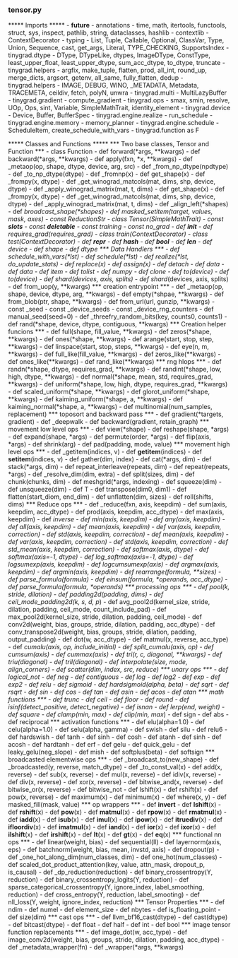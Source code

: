 ### tensor.py

***** Imports *****
    - __future__
        - annotations
    - time, math, itertools, functools, struct, sys, inspect, pathlib, string, dataclasses, hashlib
    - contextlib
        - ContextDecorator
    - typing
        - List, Tuple, Callable, Optional, ClassVar, Type, Union, Sequence, cast, get_args, Literal, TYPE_CHECKING, SupportsIndex
    - tinygrad.dtype
        - DType, DTypeLike, dtypes, ImageDType, ConstType, least_upper_float, least_upper_dtype, sum_acc_dtype, to_dtype, truncate
    - tinygrad.helpers
        - argfix, make_tuple, flatten, prod, all_int, round_up, merge_dicts, argsort, getenv, all_same, fully_flatten, dedup
    - tinygrad.helpers
        - IMAGE, DEBUG, WINO, _METADATA, Metadata, TRACEMETA, ceildiv, fetch, polyN, unwra
    - tinygrad.multi
        - MultiLazyBuffer
    - tinygrad.gradient
        - compute_gradient
    - tinygrad.ops
        - smax, smin, resolve, UOp, Ops, sint, Variable, SimpleMathTrait, identity_element
    - tinygrad.device
        - Device, Buffer, BufferSpec
    - tinygrad.engine.realize
        - run_schedule
    - tinygrad.engine.memory
        - memory_planner
    - tinygrad.engine.schedule
        - ScheduleItem, create_schedule_with_vars
    - tinygrad.function as F


***** Classes and Functions *****
    *** Two base classes, Tensor and Function ***
    - class Function
        - def forward(*args, **kwargs)
        - def backward(*args, **kwargs)
        - def apply(fxn, *x, **kwargs)
    - def _metaop(op, shape, dtype, device, arg, src)
    - def _from_np_dtype(npdtype)
    - def _to_np_dtype(dtype)
    - def _fromnp(x)
    - def get_shape(x)
    - def _frompy(x, dtype)
    - def _get_winograd_matcols(mat, dims, shp, device, dtype)
    - def _apply_winograd_matrix(mat, t, dims)
    - def get_shape(x)
    - def _frompy(x, dtype)
    - def _get_winograd_matcols(mat, dims, shp, device, dtype)
    - def _apply_winograd_matrix(mat, t, dims)
    - def _align_left(*shapes)
    - def _broadcast_shape(*shapes)
    - def _masked_setitem(target, values, mask, axes)
    - const ReductionStr
    - class Tensor(SimpleMathTrait)
        - const __slots__
        - const __deletable__
        - const training
        - const no_grad
        - def __init__
        - def requires_grad_(requires_grad)
        - class train(ContextDecorator)
        - class test(ContextDecorator)
        - def __repr__
        - def __hash__
        - def __bool__
        - def __len__
        - def device
        - def shape
        - def dtype
        *** Data Handlers ***
        - def schedule_with_vars(*lst)
        - def schedule(*lst)
        - def realize(*lst, do_update_stats)
        - def replace(x)
        - def assign(x)
        - def detach
        - def _data
        - def data
        - def item
        - def tolist
        - def numpy
        - def clone
        - def to(device)
        - def to_(device)
        - def shard(devices, axis, splits)
        - def shard_(devices, axis, splits)
        - def from_uop(y, **kwargs)
        *** creation entrypoint ***
        - def _metaop(op, shape, device, dtype, arg, **kwargs)
        - def empty(*shpae, **kwargs)
        - def from_blob(ptr, shape, **kwargs)
        - def from_url(url, gunzip, **kwargs)
        - const _seed
        - const _device_seeds
        - const _device_rng_counters
        - def manual_seed(seed=0)
        - def _threefry_random_bits(key, counts0, counts1)
        - def rand(*shape, device, dtype, contiguous, **kwargs)
        *** Creation helper funcions ***
        - def full(shape, fill_value, **kwargs)
        - def zeros(*shape, **kwargs)
        - def ones(*shape, **kwargs)
        - def arange(start, stop, step, **kwargs)
        - def linspace(start, stop, steps, **kwargs)
        - def eye(n, m, **kwargs)
        - def full_like(fill_value, **kwargs)
        - def zeros_like(**kwargs)
        - def ones_like(**kwargs)
        - def rand_like(**kwargs)
        *** rng hlops ***
        - def randn(*shape, dtype, requires_grad, **kwargs)
        - def randint(*shape, low, high, dtype, **kwargs)
        - def normal(*shape, mean, std, requires_grad, **kwargs)
        - def uniform(*shape, low, high, dtype, requires_grad, **kwargs)
        - def scaled_uniform(*shape, **kwargs)
        - def glorot_uniform(*shape, **kwargs)
        - def kaiming_uniform(*shape, a, **kwargs)
        - def kaiming_normal(*shape, a, **kwargs)
        - def multinomial(num_samples, replacement)
        *** toposort and backward pass ***
        - def gradient(*targets, gradient)
        - def _deepwalk
        - def backward(gradient, retain_graph)
        *** movement low level ops ***
        - def view(*shape)
        - def reshape(shape, *args)
        - def expand(shape, *args)
        - def permute(order, *args)
        - def flip(axis, *args)
        - def shrink(arg)
        - def pad(padding, mode, value)
        *** movement high level ops ***
        - def _getitem(indices, v)
        - def __getitem__(indices)
        - def __setitem__(indices, v)
        - def gather(dim, index)
        - def cat(*args, dim)
        - def stack(*args, dim)
        - def repeat_interleave(repeats, dim)
        - def repeat(repeats, *args)
        - def _resolve_dim(dim, extra)
        - def split(sizes, dim)
        - def chunk(chunks, dim)
        - def meshgrid(*args, indexing)
        - def squeeze(dim)
        - def unsqueeze(dim)
        - def T
        - def transpose(dim0, dim1)
        - def flatten(start_diom, end_dim)
        - def unflatten(dim, sizes)
        - def roll(shifts, dims)
        *** Reduce ops ***
        - def _reduce(fxn, axis, keepdim)
        - def sum(axis, keepdim, acc_dtype)
        - def prod(axis, keepdim, acc_dtype)
        - def max(axis, keepdim)
        - def _inverse
        - def min(axis, keepdim)
        - def any(axis, keepdim)
        - def all(axis, keepdim)
        - def mean(axis, keepdim)
        - def var(axis, keepdim, correction)
        - def std(axis, keepdim, correction)
        - def mean(axis, keepdim)
        - def var(axis, keepdim, correction)
        - def std(axis, keepdim, correction)
        - def std_mean(axis, keepdim, correction)
        - def _softmax(axis, dtype)
        - def softmax(axis=-1, dtype)
        - def log_softmax(axis=-1, dtype)
        - def logsumexp(axis, keepdim)
        - def logcumsumexp(axis)
        - def argmax(axis, keepdim)
        - def argmin(axis, keepdim)
        - def rearrange(formula, **sizes)
            - def parse_formula(formula)
        - def einsum(formula, *operands, acc_dtype)
            - def parse_formula(formula, *operands)
        *** processing ops ***
        - def _pool(k_, stride, dilation)
        - def _padding2d(padding, dims)
        - def _ceil_mode_padding2d(k_, s_, d_, p_)
        - def avg_pool2d(kernel_size, stride, dilation, padding, ceil_mode, count_include_pad)
        - def max_pool2d(kernel_size, stride, dilation, padding, ceil_mode)
        - def conv2d(weight, bias, groups, stride, dilation, padding, acc_dtype)
        - def conv_transpose2d(weight, bias, groups, stride, dilation, padding, output_padding)
        - def dot(w, acc_dtype)
        - def matmul(x, reverse, acc_type)
        - def _cumalu(axis, op, _include_initial)
        - def _split_cumalu(axis, op)
        - def cumsum(axis)
        - def cummax(axis)
        - def _tri(r, c, diagonal, **kwargs)
        - def triu(diagonal)
        - def tril(diagonal)
        - def interpolate(size, mode, align_corners)
        - def scatter(dim, index, src, reduce)
        *** unary ops *** 
        - def logical_not
        - def neg
        - def contiguous
        - def log
        - def log2
        - def exp
        - def exp2
        - def relu
        - def sigmoid
        - def hardsigmoid(alpha, beta)
        - def sqrt
        - def rsqrt
        - def sin
        - def cos
        - def tan
        - def asin
        - def acos
        - def atan
        *** math functions ***
        - def trunc
        - def ceil
        - def floor
        - def round
        - def isinf(detect_positive, detect_negative)
        - def isnan
        - def lerp(end, weight)
        - def square
        - def clamp(min_, max_)
        - def clip(min_, max_)
        - def sign
        - def abs
        - def reciprocal
        *** activation functions ***
        - def elu(alpha=1.0)
        - def celu(alpha=1.0)
        - def selu(alpha, gamma)
        - def swish
        - def silu
        - def relu6
        - def hardswish
        - def tanh
        - def sinh
        - def cosh
        - def atanh
        - def sinh
        - def acosh
        - def hardtanh
        - def erf
        - def gelu
        - def quick_gelu
        - def leaky_gelu(neg_slope)
        - def mish
        - def softplus(beta)
        - def softsign
        *** broadcasted elementwise ops *** 
        - def _broadcast_to(new_shape)
        - def _broadcasted(y, reverse, match_dtype)
        - def _to_const_val(x)
        - def add(x, reverse)
        - def sub(x, reverse)
        - def mul(x, reverse)
        - def idiv(x, reverse)
        - def div(x, reverse)
        - def xor(x, reverse)
        - def bitwise_and(x, reverse)
        - def bitwise_or(x, reverse)
        - def bitwise_not
        - def lshift(x)
        - def rshift(x)
        - def pow(x, reverse)
        - def maximum(x)
        - def minimum(x)
        - def where(x, y)
        - def masked_fill(mask, value)
        *** op wrappers ***
        - def __invert__
        - def __lshift__(x)
        - def __rshift__(x)
        - def __pow__(x)
        - def __matmul__(x)
        - def __rpow__(x)
        - def __rmatmul__(x)
        - def __iadd__(x)
        - def __isub__(x)
        - def __imul__(x)
        - def __ipow__(x)
        - def __itruediv__(x)
        - def __ifloordiv__(x)
        - def __imatmul__(x)
        - def __iand__(x)
        - def __ior__(x)
        - def __ixor__(x)
        - def __ilshift__(x)
        - def __irshift__(x)
        - def __lt__(x)
        - def __gt__(x)
        - def __eq__(x)
        *** functional nn ops ***
        - def linear(weight, bias)
        - def sequential(ll)
        - def layernorm(axis, eps)
        - def batchnorm(weight, bias, mean, invstd, axis)
        - def dropout(p)
        - def _one_hot_along_dim(num_classes, dim)
        - def one_hot(num_classes)
        - def scaled_dot_product_attention(key, value, attn_mask, dropout_p, is_causal)
        - def _dp_reduction(reduction)
        - def binary_crossentropy(Y, reduction)
        - def binary_crossentropy_logits(Y, reduction)
        - def sparse_categorical_crossentropy(Y, ignore_index, label_smoothing, reduction)
        - def cross_entropy(Y, reduction, label_smooting)
        - def nll_loss(Y, weight, ignore_index, reduction)
        *** Tensor Properties ***
        - def ndim
        - def numel
        - def element_size
        - def nbytes
        - def is_floating_point
        - def size(dim)
        *** cast ops ***
        - def llvm_bf16_cast(dtype)
        - def cast(dtype)
        - def bitcast(dtype)
        - def float
        - def half
        - def int
        - def bool
        *** image tensor function replacements ***
        - def image_dot(w, acc_type)
        - def image_conv2d(weight, bias, groups, stride, dilation, padding, acc_dtype)
        - def _metadata_wrapper(fn)
            - def _wrapper(*args, **kwargs)